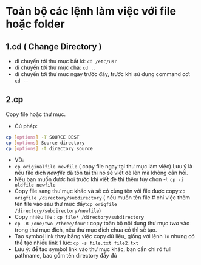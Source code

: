 # Toàn bộ các lệnh làm việc với file hoặc folder
## 1.cd ( Change Directory )
- di chuyển tới thư mục bất kì: `cd /etc/usr`
- di chuyển tới thư mục cha: `cd ..`
- di chuyển tới thư mục ngay trước đấy, trước khi sử dụng command *cd*: `cd --`

## 2.cp
Copy file hoặc thư mục.
- Cú pháp:
```sh
cp [options] -T SOURCE DEST
cp [options] Source directory
cp [options] -t directory source
```
- VD:
- `cp originalfile newfile` ( copy file ngay tại thư mục làm việc).Lưu ý là nếu file đích *newfile* đã tồn tại thì nó sẽ viết đè lên mà không cần hỏi.
- Nếu bạn muốn được hỏi trước khi viết đè thì thêm tùy chọn *-i*: `cp -i oldfile newfile`
- Copy file sang thư mục khác và sẽ có cùng tên với file được copy:`cp origfile /directory/subdirectory` ( nếu muốn tên file # chỉ việc thêm tên file vào sau thư mục đấy:`cp origfile /directory/subdirectory/newfile`)
- Copy nhiều file : `cp file* /directory/subdirectory`
- `cp -R /one/two /three/four` : copy toàn bộ nội dung thư mục *two* vào trong thư mục đích, nếu thư mục đích chưa có thì sẽ tạo.
- Tạo symbol link thay bằng việc copy dữ liệu, giống với lệnh `ln` nhưng có thể tạo nhiều link 1 lúc: `cp -s file.txt file2.txt`
- Lưu ý: để tạo symbol link vào thư mục khác, bạn cần chỉ rõ full pathname, bao gồm tên directory đầy đủ 
